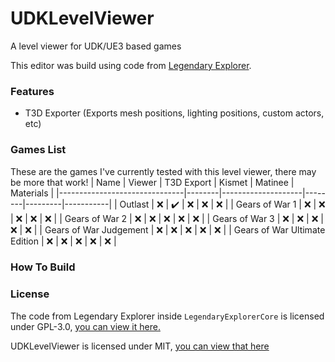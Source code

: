 # UDKLevelViewer
A level viewer for UDK/UE3 based games

This editor was build using code from [Legendary Explorer](https://github.com/ME3Tweaks/LegendaryExplorer/).

### Features
* T3D Exporter (Exports mesh positions, lighting positions, custom actors, etc)

### Games List
These are the games I've currently tested with this level viewer, there may be more that work!
| Name                          | Viewer | T3D Export         | Kismet | Matinee | Materials |
|-------------------------------|--------|--------------------|--------|---------|-----------|
| Outlast                       | :x:    | :heavy_check_mark: | :x:    | :x:     | :x:       |
| Gears of War 1                | :x:    | :x:                | :x:    | :x:     | :x:       |
| Gears of War 2                | :x:    | :x:                | :x:    | :x:     | :x:       |
| Gears of War 3                | :x:    | :x:                | :x:    | :x:     | :x:       |
| Gears of War Judgement        | :x:    | :x:                | :x:    | :x:     | :x:       |
| Gears of War Ultimate Edition | :x:    | :x:                | :x:    | :x:     | :x:       |

### How To Build

### License
The code from Legendary Explorer inside `LegendaryExplorerCore` is licensed under GPL-3.0, [you can view it here.](LegendaryExplorerCore/LICENSE)

UDKLevelViewer is licensed under MIT, [you can view that here](LICENSE)